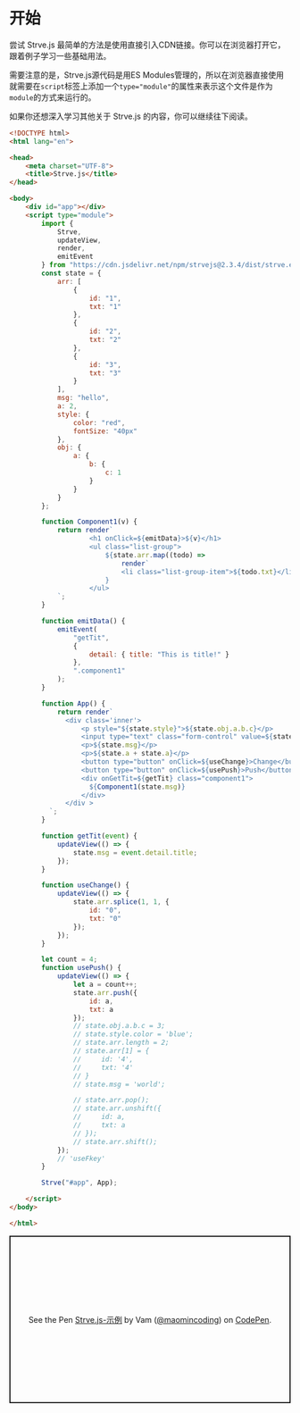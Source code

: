 # 开始
尝试 Strve.js 最简单的方法是使用直接引入CDN链接。你可以在浏览器打开它，跟着例子学习一些基础用法。

需要注意的是，Strve.js源代码是用ES Modules管理的，所以在浏览器直接使用就需要在`script`标签上添加一个`type="module"`的属性来表示这个文件是作为`module`的方式来运行的。

如果你还想深入学习其他关于 Strve.js 的内容，你可以继续往下阅读。

```html
<!DOCTYPE html>
<html lang="en">

<head>
    <meta charset="UTF-8">
    <title>Strve.js</title>
</head>

<body>
    <div id="app"></div>
    <script type="module">
        import {
            Strve,
            updateView,
            render,
            emitEvent
        } from "https://cdn.jsdelivr.net/npm/strvejs@2.3.4/dist/strve.esm.min.js";
        const state = {
            arr: [
                {
                    id: "1",
                    txt: "1"
                },
                {
                    id: "2",
                    txt: "2"
                },
                {
                    id: "3",
                    txt: "3"
                }
            ],
            msg: "hello",
            a: 2,
            style: {
                color: "red",
                fontSize: "40px"
            },
            obj: {
                a: {
                    b: {
                        c: 1
                    }
                }
            }
        };

        function Component1(v) {
            return render`
                    <h1 onClick=${emitData}>${v}</h1>
                    <ul class="list-group">
                        ${state.arr.map((todo) => 
                            render`
                            <li class="list-group-item">${todo.txt}</li>`)
                        }
                    </ul>
            `;
        }

        function emitData() {
            emitEvent(
                "getTit",
                {
                    detail: { title: "This is title!" }
                },
                ".component1"
            );
        }

        function App() {
            return render`
              <div class='inner'>
                  <p style="${state.style}">${state.obj.a.b.c}</p>
                  <input type="text" class="form-control" value=${state.obj.a.b.c}/>
                  <p>${state.msg}</p>
                  <p>${state.a + state.a}</p>
                  <button type="button" onClick=${useChange}>Change</button>
                  <button type="button" onClick=${usePush}>Push</button>
                  <div onGetTit=${getTit} class="component1">
                    ${Component1(state.msg)}
                  </div>
              </div >
          `;
        }

        function getTit(event) {
            updateView(() => {
                state.msg = event.detail.title;
            });
        }

        function useChange() {
            updateView(() => {
                state.arr.splice(1, 1, {
                    id: "0",
                    txt: "0"
                });
            });
        }

        let count = 4;
        function usePush() {
            updateView(() => {
                let a = count++;
                state.arr.push({
                    id: a,
                    txt: a
                });
                // state.obj.a.b.c = 3;
                // state.style.color = 'blue';
                // state.arr.length = 2;
                // state.arr[1] = {
                //     id: '4',
                //     txt: '4'
                // }
                // state.msg = 'world';

                // state.arr.pop();
                // state.arr.unshift({
                //     id: a,
                //     txt: a
                // });
                // state.arr.shift();
            });
            // 'useFkey'
        }

        Strve("#app", App);

    </script>
</body>

</html>
```

<p class="codepen" data-height="300" data-theme-id="dark" data-default-tab="html,result" data-slug-hash="MWOmyLW" data-preview="true" data-editable="true" data-user="maomincoding" style="height: 300px; box-sizing: border-box; display: flex; align-items: center; justify-content: center; border: 2px solid; margin: 1em 0; padding: 1em;">
  <span>See the Pen <a href="https://codepen.io/maomincoding/pen/MWOmyLW">
  Strve.js-示例</a> by Vam (<a href="https://codepen.io/maomincoding">@maomincoding</a>)
  on <a href="https://codepen.io">CodePen</a>.</span>
</p>
<component :is="'script'" async src="https://cpwebassets.codepen.io/assets/embed/ei.js"></component>